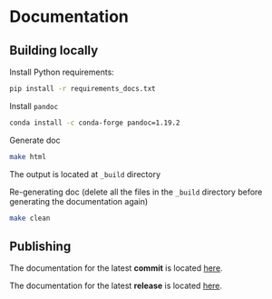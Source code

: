 # Documentation

## Building locally

Install Python requirements:
```bash
pip install -r requirements_docs.txt
```

Install `pandoc`
```bash
conda install -c conda-forge pandoc=1.19.2
```

Generate doc
```bash
make html
```

The output is located at `_build` directory

Re-generating doc (delete all the files in the `_build` directory before generating the documentation again) 
```bash
make clean
```

## Publishing
The documentation for the latest **commit** is located [here](https://dsp-merlin-merlin.readthedocs-hosted.com/en/latest/).

The documentation for the latest **release** is located [here](https://dsp-merlin-merlin.readthedocs-hosted.com/en/stable/).